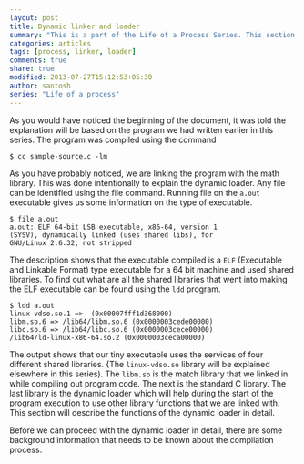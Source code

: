 ```yaml
---
layout: post
title: Dynamic linker and loader
summary: "This is a part of the Life of a Process Series. This section explains how libraries are linked and loaded dynamically upon the start of execution of a program."
categories: articles
tags: [process, linker, loader]
comments: true
share: true
modified: 2013-07-27T15:12:53+05:30
author: santosh
series: "Life of a process"
---
```


As you would have noticed the beginning of the document, it was told the
explanation will be based on the program we had written earlier in this
series. The program was compiled using the command

```console
$ cc sample-source.c -lm
```

As you have probably noticed, we are linking the program with the math
library. This was done intentionally to explain the dynamic loader. Any file can
be identified using the file command. Running file on the `a.out` executable gives
us some information on the type of executable.

```console
$ file a.out
a.out: ELF 64-bit LSB executable, x86-64, version 1 
(SYSV), dynamically linked (uses shared libs), for
GNU/Linux 2.6.32, not stripped
```

The description shows that the executable compiled is a `ELF` (Executable and
Linkable Format) type executable for a 64 bit machine and used shared
libraries. To find out what are all the shared libraries that went into making
the ELF executable can be found using the `ldd` program.

```console
$ ldd a.out
linux-vdso.so.1 =>  (0x00007fff1d368000)
libm.so.6 => /lib64/libm.so.6 (0x0000003cede00000)
libc.so.6 => /lib64/libc.so.6 (0x0000003cece00000)
/lib64/ld-linux-x86-64.so.2 (0x0000003ceca00000)
```

The output shows that our tiny executable uses the services of four different
shared libraries. {The `linux-vdso.so` library will be explained elsewhere in this
series). The `libm.so` is the match library that we linked in while compiling out
program code. The next is the standard C library. The last library is the
dynamic loader which will help during the start of the program execution to use
other library functions that we are linked with. This section will describe the
functions of the dynamic loader in detail.

Before we can proceed with the dynamic loader in detail, there are some
background information that needs to be known about the compilation process.
